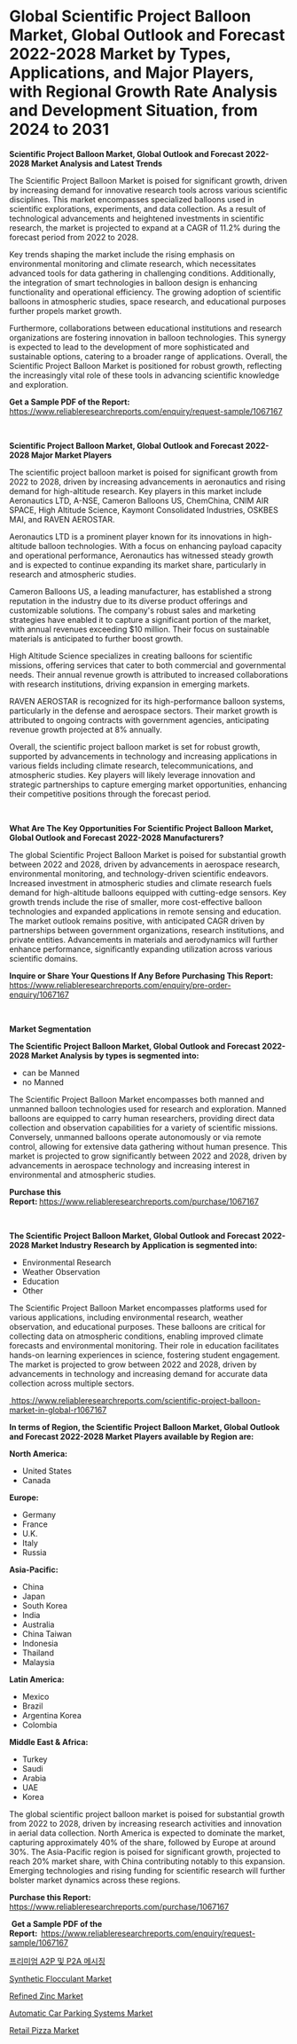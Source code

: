 <p><h1>Global Scientific Project Balloon Market, Global Outlook and Forecast 2022-2028 Market by Types, Applications, and Major Players, with Regional Growth Rate Analysis and Development Situation, from 2024 to 2031</h1></p><p><strong>Scientific Project Balloon Market, Global Outlook and Forecast 2022-2028 Market Analysis and Latest Trends</strong></p>
<p><p>The Scientific Project Balloon Market is poised for significant growth, driven by increasing demand for innovative research tools across various scientific disciplines. This market encompasses specialized balloons used in scientific explorations, experiments, and data collection. As a result of technological advancements and heightened investments in scientific research, the market is projected to expand at a CAGR of 11.2% during the forecast period from 2022 to 2028. </p><p>Key trends shaping the market include the rising emphasis on environmental monitoring and climate research, which necessitates advanced tools for data gathering in challenging conditions. Additionally, the integration of smart technologies in balloon design is enhancing functionality and operational efficiency. The growing adoption of scientific balloons in atmospheric studies, space research, and educational purposes further propels market growth. </p><p>Furthermore, collaborations between educational institutions and research organizations are fostering innovation in balloon technologies. This synergy is expected to lead to the development of more sophisticated and sustainable options, catering to a broader range of applications. Overall, the Scientific Project Balloon Market is positioned for robust growth, reflecting the increasingly vital role of these tools in advancing scientific knowledge and exploration.</p></p>
<p><strong>Get a Sample PDF of the Report:&nbsp;</strong> <a href="https://www.reliableresearchreports.com/enquiry/request-sample/1067167">https://www.reliableresearchreports.com/enquiry/request-sample/1067167</a></p>
<p>&nbsp;</p>
<p><strong>Scientific Project Balloon Market, Global Outlook and Forecast 2022-2028 Major Market Players</strong></p>
<p><p>The scientific project balloon market is poised for significant growth from 2022 to 2028, driven by increasing advancements in aeronautics and rising demand for high-altitude research. Key players in this market include Aeronautics LTD, A-NSE, Cameron Balloons US, ChemChina, CNIM AIR SPACE, High Altitude Science, Kaymont Consolidated Industries, OSKBES MAI, and RAVEN AEROSTAR.</p><p>Aeronautics LTD is a prominent player known for its innovations in high-altitude balloon technologies. With a focus on enhancing payload capacity and operational performance, Aeronautics has witnessed steady growth and is expected to continue expanding its market share, particularly in research and atmospheric studies.</p><p>Cameron Balloons US, a leading manufacturer, has established a strong reputation in the industry due to its diverse product offerings and customizable solutions. The company's robust sales and marketing strategies have enabled it to capture a significant portion of the market, with annual revenues exceeding $10 million. Their focus on sustainable materials is anticipated to further boost growth.</p><p>High Altitude Science specializes in creating balloons for scientific missions, offering services that cater to both commercial and governmental needs. Their annual revenue growth is attributed to increased collaborations with research institutions, driving expansion in emerging markets.</p><p>RAVEN AEROSTAR is recognized for its high-performance balloon systems, particularly in the defense and aerospace sectors. Their market growth is attributed to ongoing contracts with government agencies, anticipating revenue growth projected at 8% annually.</p><p>Overall, the scientific project balloon market is set for robust growth, supported by advancements in technology and increasing applications in various fields including climate research, telecommunications, and atmospheric studies. Key players will likely leverage innovation and strategic partnerships to capture emerging market opportunities, enhancing their competitive positions through the forecast period.</p></p>
<p>&nbsp;</p>
<p><strong>What Are The Key Opportunities For Scientific Project Balloon Market, Global Outlook and Forecast 2022-2028 Manufacturers?</strong></p>
<p><p>The global Scientific Project Balloon Market is poised for substantial growth between 2022 and 2028, driven by advancements in aerospace research, environmental monitoring, and technology-driven scientific endeavors. Increased investment in atmospheric studies and climate research fuels demand for high-altitude balloons equipped with cutting-edge sensors. Key growth trends include the rise of smaller, more cost-effective balloon technologies and expanded applications in remote sensing and education. The market outlook remains positive, with anticipated CAGR driven by partnerships between government organizations, research institutions, and private entities. Advancements in materials and aerodynamics will further enhance performance, significantly expanding utilization across various scientific domains.</p></p>
<p><strong>Inquire or Share Your Questions If Any Before Purchasing This Report:</strong> <a href="https://www.reliableresearchreports.com/enquiry/pre-order-enquiry/1067167">https://www.reliableresearchreports.com/enquiry/pre-order-enquiry/1067167</a></p>
<p>&nbsp;</p>
<p><strong>Market Segmentation</strong></p>
<p><strong>The Scientific Project Balloon Market, Global Outlook and Forecast 2022-2028 Market Analysis by types is segmented into:</strong></p>
<p><ul><li>can be Manned</li><li>no Manned</li></ul></p>
<p><p>The Scientific Project Balloon Market encompasses both manned and unmanned balloon technologies used for research and exploration. Manned balloons are equipped to carry human researchers, providing direct data collection and observation capabilities for a variety of scientific missions. Conversely, unmanned balloons operate autonomously or via remote control, allowing for extensive data gathering without human presence. This market is projected to grow significantly between 2022 and 2028, driven by advancements in aerospace technology and increasing interest in environmental and atmospheric studies.</p></p>
<p><strong>Purchase this Report:&nbsp;</strong><a href="https://www.reliableresearchreports.com/purchase/1067167">https://www.reliableresearchreports.com/purchase/1067167</a></p>
<p>&nbsp;</p>
<p><strong>The Scientific Project Balloon Market, Global Outlook and Forecast 2022-2028 Market Industry Research by Application is segmented into:</strong></p>
<p><ul><li>Environmental Research</li><li>Weather Observation</li><li>Education</li><li>Other</li></ul></p>
<p><p>The Scientific Project Balloon Market encompasses platforms used for various applications, including environmental research, weather observation, and educational purposes. These balloons are critical for collecting data on atmospheric conditions, enabling improved climate forecasts and environmental monitoring. Their role in education facilitates hands-on learning experiences in science, fostering student engagement. The market is projected to grow between 2022 and 2028, driven by advancements in technology and increasing demand for accurate data collection across multiple sectors.</p></p>
<p><a href="https://www.reliableresearchreports.com/scientific-project-balloon-market-in-global-r1067167">&nbsp;https://www.reliableresearchreports.com/scientific-project-balloon-market-in-global-r1067167</a></p>
<p><strong>In terms of Region, the Scientific Project Balloon Market, Global Outlook and Forecast 2022-2028 Market Players available by Region are:</strong></p>
<p>
    <p> <strong> North America: </strong>
        <ul>
            <li>United States</li>
            <li>Canada</li>
        </ul>
        </p> 
    <p> <strong> Europe: </strong>
        <ul>
            <li>Germany</li>
            <li>France</li>
            <li>U.K.</li>
            <li>Italy</li>
            <li>Russia</li>
        </ul>
        </p> 
    <p> <strong> Asia-Pacific: </strong>
        <ul>
            <li>China</li>
            <li>Japan</li>
            <li>South Korea</li>
            <li>India</li>
            <li>Australia</li>
            <li>China Taiwan</li>
            <li>Indonesia</li>
            <li>Thailand</li>
            <li>Malaysia</li>
        </ul>
        </p> 
    <p> <strong> Latin America: </strong>
        <ul>
            <li>Mexico</li>
            <li>Brazil</li>
            <li>Argentina Korea</li>
            <li>Colombia</li>
        </ul>
        </p> 
    <p> <strong> Middle East & Africa: </strong>
        <ul>
            <li>Turkey</li>
            <li>Saudi</li>
            <li>Arabia</li>
            <li>UAE</li>
            <li>Korea</li>
        </ul>
    </p>
    </p>
<p><p>The global scientific project balloon market is poised for substantial growth from 2022 to 2028, driven by increasing research activities and innovation in aerial data collection. North America is expected to dominate the market, capturing approximately 40% of the share, followed by Europe at around 30%. The Asia-Pacific region is poised for significant growth, projected to reach 20% market share, with China contributing notably to this expansion. Emerging technologies and rising funding for scientific research will further bolster market dynamics across these regions.</p></p>
<p><strong>Purchase this Report: </strong><a href="https://www.reliableresearchreports.com/purchase/1067167">https://www.reliableresearchreports.com/purchase/1067167</a></p>
<p>&nbsp;<strong>Get a Sample PDF of the Report:&nbsp;&nbsp;</strong><a href="https://www.reliableresearchreports.com/enquiry/request-sample/1067167">https://www.reliableresearchreports.com/enquiry/request-sample/1067167</a></p>
<p><strong></strong></p>
<p><p><a href="https://medium.com/@madalyell456456/%EC%84%B8%EA%B3%84-premium-a2p-and-p2a-messaging-market-%EC%9D%80-2024%EC%97%90%EC%84%9C-2031%EB%A1%9C-%EC%97%B0%ED%8F%89%EA%B7%A0-%EC%A6%9D%EA%B0%80%EC%9C%A8%EC%9D%84-%EB%B3%B4%EC%9D%BC-%EA%B2%83%EC%9C%BC%EB%A1%9C-%EC%98%88%EC%83%81%EB%90%A9%EB%8B%88%EB%8B%A4-19f6533e1e33">프리미엄 A2P 및 P2A 메시징</a></p><p><a href="https://www.linkedin.com/pulse/synthetic-flocculant-market-size-share-analysis-growth-trends-o6jef?trackingId=o4FbpfcJQ7CDq7TX%2FcQHGg%3D%3D">Synthetic Flocculant Market</a></p><p><a href="https://issuu.com/reportprime-2/docs/refined-zinc-market-size-2030.pptx_48f27e7a07d416">Refined Zinc Market</a></p><p><a href="https://medium.com/@erinveum/the-global-automatic-car-parking-systems-market-identifies-drivers-restraints-opportunities-f7f20a1946f1?postPublishedType=initial">Automatic Car Parking Systems Market</a></p><p><a href="https://medium.com/@laishakutch/the-retail-pizza-market-industry-provides-a-comprehensive-and-current-analysis-of-the-sector-fd3ec0ce3cef">Retail Pizza Market</a></p></p>